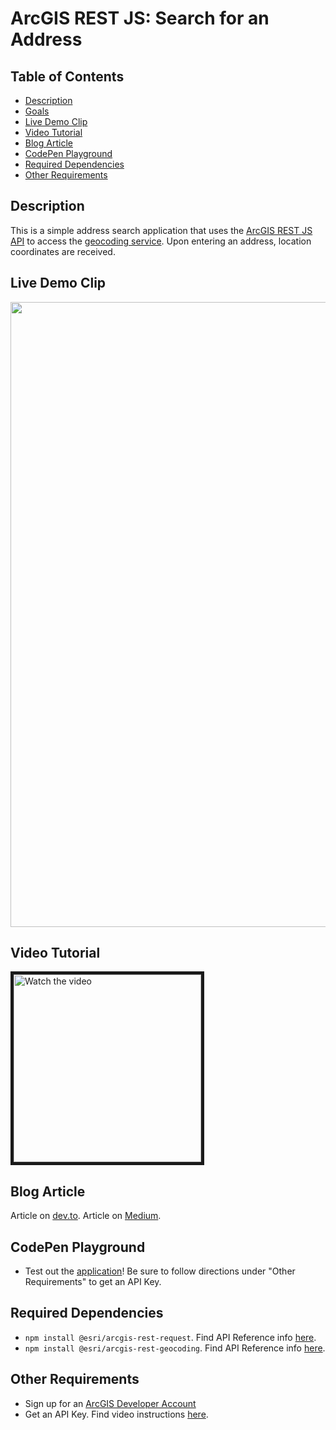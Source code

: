 # ArcGIS REST JS: Search for an Address

Table of Contents
---------------------

 * [Description](#description)
 * [Goals](#goals)
 * [Live Demo Clip](#clip)
 * [Video Tutorial](#video)
 * [Blog Article](#blog)
 * [CodePen Playground](#codepen)
 * [Required Dependencies](#dep)
 * [Other Requirements](#req)


## Description <a name="description"></a>

This is a simple address search application that uses the [ArcGIS REST JS API](https://developers.arcgis.com/arcgis-rest-js/api-reference/) to access the [geocoding service](https://developers.arcgis.com/documentation/mapping-apis-and-services/search/geocoding/). Upon entering an address, location coordinates are received.

## Live Demo Clip <a name="clip"></a>

<img src="https://user-images.githubusercontent.com/112517097/194944142-cb0d358c-03ea-4cee-b253-0b244fe2f94a.gif" width="1000" />

## Video Tutorial <a name="video"></a>

<a href="https://youtu.be/qJf0kkZoPqc" target="_blank">
 <img src="https://user-images.githubusercontent.com/112517097/194936343-26fdc6ab-37fa-4a88-baf4-efed09219159.jpg" alt="Watch the video" width="300" border="5" />
</a>

## Blog Article <a name="blog"></a>
Article on [dev.to](https://dev.to/c_yatteau/how-to-find-address-coordinates-using-nodejs-242f). Article on [Medium](https://t.co/3Nv0DFk4Pd).

## CodePen Playground <a name="codepen"></a>
- Test out the <a href="https://cyatteau.github.io/ArcGIS-REST-JS-search-address-codepen/">application</a>! Be sure to follow directions under "Other Requirements" to get an API Key.


## Required Dependencies <a name="dep"></a>

- `npm install @esri/arcgis-rest-request`. Find API Reference info [here](https://developers.arcgis.com/arcgis-rest-js/api-reference/arcgis-rest-request/).
- `npm install @esri/arcgis-rest-geocoding`. Find API Reference info [here](https://developers.arcgis.com/arcgis-rest-js/api-reference/arcgis-rest-geocoding/).

## Other Requirements <a name="req"></a>

- Sign up for an [ArcGIS Developer Account](https://developers.arcgis.com/sign-up/)
- Get an API Key. Find video instructions [here](https://www.youtube.com/watch?v=StVncn6DLzc.).
